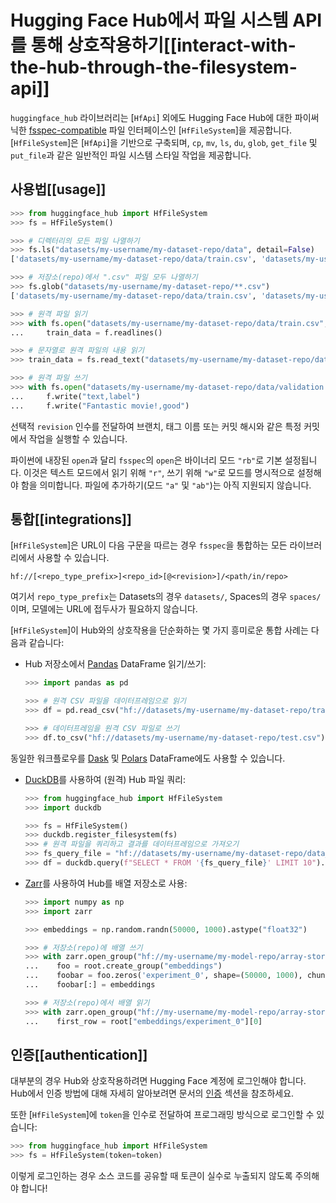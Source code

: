 <!--⚠️ Note that this file is in Markdown but contains specific syntax for our doc-builder (similar to MDX) that may not be
rendered properly in your Markdown viewer.
-->

# Hugging Face Hub에서 파일 시스템 API를 통해 상호작용하기[[interact-with-the-hub-through-the-filesystem-api]]

`huggingface_hub` 라이브러리는 [`HfApi`] 외에도 Hugging Face Hub에 대한 파이써닉한 [fsspec-compatible](https://filesystem-spec.readthedocs.io/en/latest/) 파일 인터페이스인 [`HfFileSystem`]을 제공합니다. [`HfFileSystem`]은 [`HfApi`]을 기반으로 구축되며, `cp`, `mv`, `ls`, `du`, `glob`, `get_file` 및 `put_file`과 같은 일반적인 파일 시스템 스타일 작업을 제공합니다.

## 사용법[[usage]]

```python
>>> from huggingface_hub import HfFileSystem
>>> fs = HfFileSystem()

>>> # 디렉터리의 모든 파일 나열하기
>>> fs.ls("datasets/my-username/my-dataset-repo/data", detail=False)
['datasets/my-username/my-dataset-repo/data/train.csv', 'datasets/my-username/my-dataset-repo/data/test.csv']

>>> # 저장소(repo)에서 ".csv" 파일 모두 나열하기
>>> fs.glob("datasets/my-username/my-dataset-repo/**.csv")
['datasets/my-username/my-dataset-repo/data/train.csv', 'datasets/my-username/my-dataset-repo/data/test.csv']

>>> # 원격 파일 읽기
>>> with fs.open("datasets/my-username/my-dataset-repo/data/train.csv", "r") as f:
...     train_data = f.readlines()

>>> # 문자열로 원격 파일의 내용 읽기
>>> train_data = fs.read_text("datasets/my-username/my-dataset-repo/data/train.csv", revision="dev")

>>> # 원격 파일 쓰기
>>> with fs.open("datasets/my-username/my-dataset-repo/data/validation.csv", "w") as f:
...     f.write("text,label")
...     f.write("Fantastic movie!,good")
```

선택적 `revision` 인수를 전달하여 브랜치, 태그 이름 또는 커밋 해시와 같은 특정 커밋에서 작업을 실행할 수 있습니다.

파이썬에 내장된 `open`과 달리 `fsspec`의 `open`은 바이너리 모드 `"rb"`로 기본 설정됩니다. 이것은 텍스트 모드에서 읽기 위해 `"r"`, 쓰기 위해 `"w"`로 모드를 명시적으로 설정해야 함을 의미합니다. 파일에 추가하기(모드 `"a"` 및 `"ab"`)는 아직 지원되지 않습니다.

## 통합[[integrations]]

[`HfFileSystem`]은 URL이 다음 구문을 따르는 경우 `fsspec`을 통합하는 모든 라이브러리에서 사용할 수 있습니다.

```
hf://[<repo_type_prefix>]<repo_id>[@<revision>]/<path/in/repo>
```

여기서 `repo_type_prefix`는 Datasets의 경우 `datasets/`, Spaces의 경우 `spaces/`이며, 모델에는 URL에 접두사가 필요하지 않습니다.

[`HfFileSystem`]이 Hub와의 상호작용을 단순화하는 몇 가지 흥미로운 통합 사례는 다음과 같습니다:

* Hub 저장소에서 [Pandas](https://pandas.pydata.org/pandas-docs/stable/user_guide/io.html#reading-writing-remote-files) DataFrame 읽기/쓰기:

  ```python
  >>> import pandas as pd

  >>> # 원격 CSV 파일을 데이터프레임으로 읽기
  >>> df = pd.read_csv("hf://datasets/my-username/my-dataset-repo/train.csv")

  >>> # 데이터프레임을 원격 CSV 파일로 쓰기
  >>> df.to_csv("hf://datasets/my-username/my-dataset-repo/test.csv")
  ```

동일한 워크플로우를 [Dask](https://docs.dask.org/en/stable/how-to/connect-to-remote-data.html) 및 [Polars](https://pola-rs.github.io/polars/py-polars/html/reference/io.html) DataFrame에도 사용할 수 있습니다.

* [DuckDB](https://duckdb.org/docs/guides/python/filesystems)를 사용하여 (원격) Hub 파일 쿼리:

  ```python
  >>> from huggingface_hub import HfFileSystem
  >>> import duckdb

  >>> fs = HfFileSystem()
  >>> duckdb.register_filesystem(fs)
  >>> # 원격 파일을 쿼리하고 결과를 데이터프레임으로 가져오기
  >>> fs_query_file = "hf://datasets/my-username/my-dataset-repo/data_dir/data.parquet"
  >>> df = duckdb.query(f"SELECT * FROM '{fs_query_file}' LIMIT 10").df()
  ```

* [Zarr](https://zarr.readthedocs.io/en/stable/tutorial.html#io-with-fsspec)를 사용하여 Hub를 배열 저장소로 사용:

  ```python
  >>> import numpy as np
  >>> import zarr

  >>> embeddings = np.random.randn(50000, 1000).astype("float32")

  >>> # 저장소(repo)에 배열 쓰기
  >>> with zarr.open_group("hf://my-username/my-model-repo/array-store", mode="w") as root:
  ...    foo = root.create_group("embeddings")
  ...    foobar = foo.zeros('experiment_0', shape=(50000, 1000), chunks=(10000, 1000), dtype='f4')
  ...    foobar[:] = embeddings

  >>> # 저장소(repo)에서 배열 읽기
  >>> with zarr.open_group("hf://my-username/my-model-repo/array-store", mode="r") as root:
  ...    first_row = root["embeddings/experiment_0"][0]
  ```

## 인증[[authentication]]

대부분의 경우 Hub와 상호작용하려면 Hugging Face 계정에 로그인해야 합니다. Hub에서 인증 방법에 대해 자세히 알아보려면 문서의 [인증](../quick-start#authentication) 섹션을 참조하세요.

또한 [`HfFileSystem`]에 `token`을 인수로 전달하여 프로그래밍 방식으로 로그인할 수 있습니다:

```python
>>> from huggingface_hub import HfFileSystem
>>> fs = HfFileSystem(token=token)
```

이렇게 로그인하는 경우 소스 코드를 공유할 때 토큰이 실수로 누출되지 않도록 주의해야 합니다!
